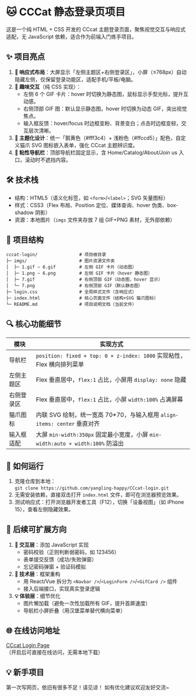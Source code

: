 # 🐱 CCCat 静态登录页项目

这是一个纯 HTML + CSS 开发的 CCcat 主题登录页面，聚焦视觉交互与响应式适配，无 JavaScript 依赖，适合作为前端入门练手项目。

## ✨ 项目亮点

1. **📱 响应式布局**：大屏显示「左侧主题区+右侧登录区」，小屏（≤768px）自动隐藏左侧，仅保留登录功能区，适配手机/平板/电脑。
2. **🎨 趣味交互**（纯 CSS 实现）：
   - 左侧 6 个 GIF 卡片：hover 时切换为静态图，鼠标显示手型光标，提升互动感。
   - 右侧顶部 GIF 图：默认显示静态图，hover 时切换为动态 GIF，突出视觉焦点。
   - 输入框反馈：hover/focus 时边框变粉、背景变白；点击时边框变棕，交互层次清晰。
3. **🎯 主题化设计**：统一「鹅黄色（#fff3c4）+ 浅粉色（#ffccd5）」配色，自定义猫爪 SVG 图标嵌入表单，强化 CCcat 主题辨识度。
4. **🧭 粘性导航栏**：顶部导航栏固定显示，含 Home/Catalog/About/Join us 入口，滚动时不遮挡内容。

## 🛠️ 技术栈

- 结构：HTML5（语义化标签，如 `<form>`/`<label>`；SVG 矢量图标）
- 样式：CSS3（Flex 布局、Position 定位、媒体查询、hover 伪类、box-shadow 阴影）
- 资源：本地图片（`imgs` 文件夹存放 7 组 GIF+PNG 素材，无外部依赖）

## 📂 项目结构

```
cccat-login/                # 项目根目录
├─ imgs/                    # 图片资源文件夹
│  ├─ 1.gif ~ 6.gif         # 左侧 GIF 卡片（动态图）
│  ├─ 1.png ~ 6.png         # 左侧 GIF 卡片（hover 静态图）
│  ├─ 7.gif                 # 右侧顶部 GIF（动态图，hover 显示）
│  └─ 7.png                 # 右侧顶部 GIF（默认静态图）
├─ login.css                # 全局样式文件（含响应式）
├─ index.html               # 核心页面文件（结构+SVG 猫爪图标）
└─ README.md                # 项目说明文档（当前文件）
```

## 🔍 核心功能细节

| 模块       | 实现方式                                                                       |
| ---------- | ------------------------------------------------------------------------------ |
| 导航栏     | `position: fixed + top: 0 + z-index: 1000` 实现粘性，Flex 横向排列菜单         |
| 左侧主题区 | Flex 垂直居中，`flex:1` 占比，小屏用 `display: none` 隐藏                      |
| 右侧登录区 | Flex 垂直居中，`flex:1` 占比，小屏 `width:100%` 占满屏幕                       |
| 猫爪图标   | 内联 SVG 绘制，统一宽高 70\*70，与输入框用 `align-items: center` 垂直对齐      |
| 输入框适配 | 大屏 `min-width:350px` 固定最小宽度，小屏 `min-width:auto + width:100%` 防溢出 |

## 🚀 如何运行

1. 克隆仓库到本地：  
   `git clone https://github.com/yangling-happy/CCcat-login.git`
2. 无需安装依赖，直接双击打开 `index.html` 文件，即可在浏览器预览效果。
3. 测试响应式：打开浏览器开发者工具（F12），切换「设备视图」（如 iPhone 15），查看左侧隐藏效果。

## 🌟 后续可扩展方向

1. **🔄 交互层**：添加 JavaScript 实现
   - 密码校验（正则判断弱密码，如 123456）
   - 表单提交反馈（成功/失败弹窗）
   - 忘记密码弹窗 + 验证码模拟
2. **🔧 技术层**：框架重构
   - 用 React/Vue 拆分为 `<Navbar />`/`<LoginForm />`/`<GifCard />` 组件
   - 接入后端接口，实现真实登录逻辑
3. **💡 体验层**：细节优化
   - 图片懒加载（避免一次性加载所有 GIF，提升首屏速度）
   - 导航栏小屏折叠（用汉堡菜单替代横向菜单）

## 🌐 在线访问地址
[CCcat Login Page](https://yangling-happy.github.io/CCcat-login/)  
（开启后可直接在线访问，无需本地下载）

## 💡 新手项目
第一次写网页，依旧有很多不足！请见谅！
如有优化建议欢迎友好交流~
